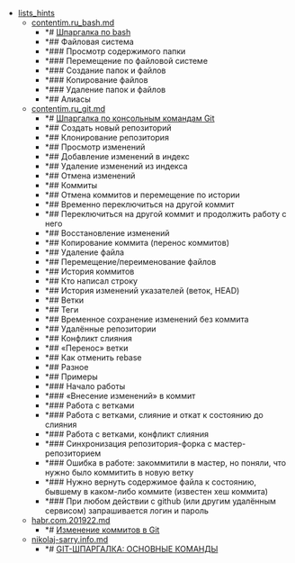 - <a href = "F:\Node_projects\Node_Way\NBase\_Md\_Index\_Git\Containers\Workout_this\lists_hints\cat.lists_hints\dir.lists_hints.md">lists_hints</a>
    - <a href = "F:\Node_projects\Node_Way\NBase\_Md\_Index\_Git\Containers\Workout_this\lists_hints\contentim.ru_bash.md">contentim.ru_bash.md</a>
        - *# [Шпаргалка по bash](https://github.com/cyberspacedk/BASH-Commands)
        - *## Файловая система
        - *### Просмотр содержимого папки
        - *### Перемещение по файловой системе
        - *### Создание папок и файлов
        - *### Копирование файлов
        - *### Удаление папок и файлов
        - *## Алиасы
    - <a href = "F:\Node_projects\Node_Way\NBase\_Md\_Index\_Git\Containers\Workout_this\lists_hints\contentim.ru_git.md">contentim.ru_git.md</a>
        - *# [Шпаргалка по консольным командам Git](https://contentim.ru/git)
        - *## Создать новый репозиторий
        - *## Клонирование репозитория
        - *## Просмотр изменений
        - *## Добавление изменений в индекс
        - *## Удаление изменений из индекса
        - *## Отмена изменений
        - *## Коммиты
        - *## Отмена коммитов и перемещение по истории
        - *## Временно переключиться на другой коммит
        - *## Переключиться на другой коммит и продолжить работу с него
        - *## Восстановление изменений
        - *## Копирование коммита (перенос коммитов)
        - *## Удаление файла
        - *## Перемещение/переименование файлов
        - *## История коммитов
        - *## Кто написал строку
        - *## История изменений указателей (веток, HEAD)
        - *## Ветки
        - *## Теги
        - *## Временное сохранение изменений без коммита
        - *## Удалённые репозитории
        - *## Конфликт слияния
        - *## «Перенос» ветки
        - *## Как отменить rebase
        - *## Разное
        - *## Примеры
        - *### Начало работы
        - *### «Внесение изменений» в коммит
        - *### Работа с ветками
        - *### Работа с ветками, слияние и откат к состоянию до слияния
        - *### Работа с ветками, конфликт слияния
        - *### Синхронизация репозитория-форка с мастер-репозиторием
        - *### Ошибка в работе: закоммитили в мастер, но поняли, что нужно было коммитить в новую ветку
        - *### Нужно вернуть содержимое файла к состоянию, бывшему в каком-либо коммите (известен хеш коммита)
        - *### При любом действии с github (или другим удалённым сервисом) запрашивается логин и пароль
    - <a href = "F:\Node_projects\Node_Way\NBase\_Md\_Index\_Git\Containers\Workout_this\lists_hints\habr.com.201922.md">habr.com.201922.md</a>
        - *# [Изменение коммитов в Git](https://habr.com/ru/post/201922/)
    - <a href = "F:\Node_projects\Node_Way\NBase\_Md\_Index\_Git\Containers\Workout_this\lists_hints\nikolaj-sarry.info.md">nikolaj-sarry.info.md</a>
        - *# [GIT-ШПАРГАЛКА: ОСНОВНЫЕ КОМАНДЫ](https://nikolaj-sarry.info/razrabotka/git/git-shpargalka-osnovnye-komandy/)
